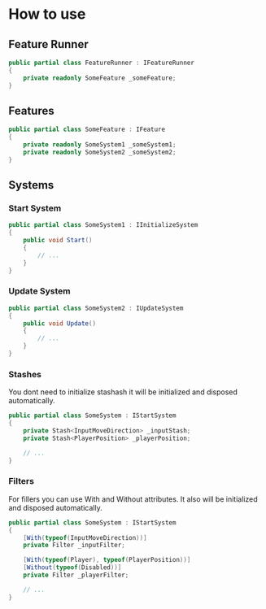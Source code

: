 # How to use

## Feature Runner

```csharp
public partial class FeatureRunner : IFeatureRunner
{
    private readonly SomeFeature _someFeature;
}
```

## Features

```csharp
public partial class SomeFeature : IFeature
{
    private readonly SomeSystem1 _someSystem1;
    private readonly SomeSystem2 _someSystem2;
}
```

## Systems

### Start System

```csharp
public partial class SomeSystem1 : IInitializeSystem
{
    public void Start()
    {
        // ...        
    }
}
```

### Update System

```csharp
public partial class SomeSystem2 : IUpdateSystem
{
    public void Update()
    {
        // ...        
    }
}
```

### Stashes

You dont need to initialize stashash it will be initialized and disposed automatically.

```csharp
public partial class SomeSystem : IStartSystem
{
    private Stash<InputMoveDirection> _inputStash;
    private Stash<PlayerPosition> _playerPosition;

    // ...
}
```

### Filters

For fillers you can use With and Without attributes. It also will be initialized and disposed automatically.

```csharp
public partial class SomeSystem : IStartSystem
{
    [With(typeof(InputMoveDirection))]
    private Filter _inputFilter;

    [With(typeof(Player), typeof(PlayerPosition))]
    [Without(typeof(Disabled))]
    private Filter _playerFilter;

    // ...
}
```
